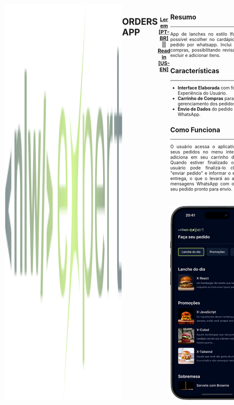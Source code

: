 <!-- CONTAINER -->
<div style="display:flex;">
<img src="./src/assets/logo.png"/>
<h1>ORDERS APP</h1>


<h3 style="text-align: center">

[Ler em [PT-BR]](#pt-br) || [Read in [US-EN]](#us-en)
</a>
</h3>
<hr>
<!-- SUMMARY DIV -->
<div id="pt-br">

<!-- CONTENT DIV PT-BR -->
<div style="flex: 1; padding-right: 1rem">
<h2>Resumo</h2>
<hr>
<p style="text-align: justify">
App de lanches no estilo Ifood onde é possível escolher
no cardápio e enviar o pedido por whatsapp. Inclui
carrinho de compras, possibilitando revisar o pedido,
excluir e adicionar itens.
</p>
<h2>Características</h2>
<hr>
<ul>
<li><b>Interface Elaborada</b> com foco na Experiência
do Usuário.</li>
<li><b>Carrinho de Compras</b> para gerenciamento dos
pedidos.</li>
<li><b>Envio de Dados</b> do pedido por WhatsApp.</li>
</ul>
<h2>Como Funciona</h2>
<hr>
<p style="text-align: justify">
O usuário acessa o aplicativo, selciona seus pedidos
no menu interativo e os adiciona em seu carrinho de
compras.
Quando estiver finalizado o pedido, o usuário pode
finalizá-lo clicando em "enviar pedido" e informar
o endereço de entrega, o que o levará ao aplicativo
de mensagens WhatsApp com o prompt do seu pedido
pronto para envio.
</p>
</div>
<!-- END CONTENT DIV PT-BR -->

<!-- IMG DIV  -->
<div style="width: 300px; padding-top: 2rem">
<img width="300px" src="./reame-assets/img.png"></img>
</div>
<!-- END IMG DIV  -->

</div>
<!-- END OF SUMMARY DIV -->

<!-- DEV INFO -->
<div>
<h1>Pré-requisitos</h1><hr>
Antes de iniciar, certifique-se de ter instalado em sua máquina:
<ul>
<li>Node.js (Versão 20.11 ou superior)</li>
<li>NPM ou Yarn</li>
</ul>
<h2>Configuração Local</h2><hr>
Para configurar este projeto localmente, siga estas etapas:
<ol>
<li>Clone o repositório:</li>

```bash
git clone https://github.com/victorpowilleit/nlw-expert-order.git
```
<li>Navegue até a pasta do repositório:</li>

```bash
cd nlw-expert-order
```
<li>Instale as dependências:</li>

```bash
npm install
```
</ol>
<h2>Rodando o Projeto</h2><hr>
<ol>
<li>Inicie a emulação do projeto:</li>

```bash
npm run start --clear
```
<li>Escolha o sistema de testes (iOS / Android) ou aponte
a câmera do seu celular para o QR Code para
rodar o projeto localmente.</li>

</ol>
<h1>Como Contribuir</h1>
Contribuições são sempre bem-vindas!
Seja adicionando novas funcionalidades, corrigindo bugs ou melhorando a documentação.

Para contribuir:
- Faça um **fork** do projeto.
- Crie uma **nova branch** para sua contribuição
- Envie para a branch `git push origin feature/nova-funcionalidade`.
- Abra um **Pull Request**.

Feito por [Victor Powilleit](https://github.com/victorpowilleit) no evento NLW.
</div>
<!-- END OF DEV INFO -->







# ----------------US-EN------------------







<!-- SUMMARY DIV -->
<div id="us-en" class="summary">

<!-- CONTENT DIV US-EN -->
<div style="flex: 1; padding-right: 1rem">
<h2>Summary</h2>
<hr>
<p style="text-align: justify">
Ifood-style snack app where you can choose
from the menu and send the order via WhatsApp. Includes
shopping cart, allowing to review the order,
delete and add items.
</p>
<h2>Features</h2>
<hr>
<ul>
<li><b>Sophisticated Interface</b> focused on User
Experience.</li>
<li><b>Shopping Cart</b> for order management.</li>
<li><b>Data Sending</b> of the order via WhatsApp.</li>
</ul>
<h2>How It Works</h2>
<hr>
<p style="text-align: justify">
The user accesses the app, selects their orders
from the interactive menu and adds them to their shopping
cart.
When the order is complete, the user can
finalize it by clicking on "send order" and entering
the delivery address, which will take them to the messaging
app WhatsApp with the prompt of their order
ready to be sent.
</p>
</div>
<!-- END CONTENT DIV US-EN  -->

<!-- IMG DIV  -->
<div style="width: 300px; padding-top: 2rem">
<img width="300px" src="./reame-assets/img.png"></img>
</div>
<!-- END IMG DIV  -->

</div>
<!-- END OF SUMMARY DIV -->

<!-- DEV INFO EN_US -->
<div>
<h1>Prerequisites</h1><hr>
Before starting, make sure you have installed on your machine:
<ul>
<li>Node.js (Version 20.11 or higher)</li>
<li>NPM ou Yarn</li>
</ul>
<h2>Local Setup</h2><hr>
To set up this project locally, follow these steps:
<ol>
<li>Clone the repository:</li>

```bash
git clone https://github.com/victorpowilleit/nlw-expert-order.git
```
<li>Navigate to the repository folder::</li>

```bash
cd nlw-expert-order
```
<li>Install the dependencies:</li>

```bash
npm install
```
</ol>
<h2>Running the Project</h2><hr>
<ol>
<li>Start project emulation:</li>

```bash
npm run start --clear
```
<li>Choose your testing system (iOS / Android) or point your
smartphone camera to the QR Code that will show up to run
the project on your physical device.</li>

</ol>
<h1>How to Contribute</h1>
Contributions are always welcome!
Whether adding new features, fixing bugs, or improving documentation.

To contribute:

- Make a **fork** of the project.
- Create a **new branch** for your contribution.
- Push to the branch `git push origin feature/new-feature`.
- Open a **Pull Request**.

Created by [Victor Powilleit](https://github.com/victorpowilleit) at the NLW event.
</div>
<!-- END OF DEV INFO -->











<!-- END OF CONTAINER -->
</div>
